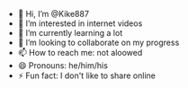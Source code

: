 - 👋 Hi, I’m @Kike887
- 👀 I’m interested in internet videos
- 🌱 I’m currently learning a lot
- 💞️ I’m looking to collaborate on my progress
- 📫 How to reach me: not aloowed
- 😄 Pronouns: he/him/his
- ⚡ Fun fact: I don't like to share online

<!---
Kike887/Kike887 is a ✨ special ✨ repository because its `README.md` (this file) appears on your GitHub profile.
You can click the Preview link to take a look at your changes.
https://media1.tenor.com/m/jYmyTYPUg5sAAAAC/tired-so.gif

